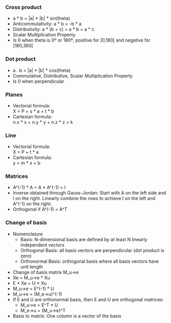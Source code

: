 ### Cross product
- a * b = |a| * |b| * sin(theta)
- Anticommutativity: a * b = -b * a 
- Distributivity: a * (b + c) = a * b + a * c
- Scalar Multiplication Property
- Is 0 when theta is 0º or 180º, positive for ]0,180[ and negative for ]180,360[

### Dot product
- a . b = |a| * |b| * cos(theta)
- Commutative, Distributive, Scalar Multiplication Property
- Is 0 when perpendicular

### Planes
- Vectorial formula:  
X = P + s * a + t * b  
- Cartesian formula:  
n.x * x + n.y * y + n.z * z = k

### Line
- Vectorial formula:  
X = P + t * a
- Cartesian formula:  
y = m * x + b

### Matrices
- A^(-1) * A = A * A^(-1) = I
- Inverse obtained through Gauss-Jordan: Start with A on the left side and I on the right. Linearly combine the rows to achieve I on the left and A^(-1) on the right.
- Orthogonal if A^(-1) = A^T

### Change of basis
- Nomenclature
    - Basis: N-dimensional basis are defined by at least N linearly independent vectors
    - Orthogonal Basis: all basis vectors are perpendicular (dot product is zero)
    - Orthonormal Basis: orthogonal basis where all basis vectors have unit length
- Change of basis matrix M_u->e
- Xe = M_u->e * Xu
- E * Xe = U * Xu
- M_u->e = E^(-1) * U
- M_u->e = (M_e->u)^(-1)
- If E and U are orthonormal basis, then E and U are orthogonal matrices:
    - M_u->e = E^T * U
    - M_e->u = (M_u->e)^T
- Basis to matrix: One column is a vector of the basis
